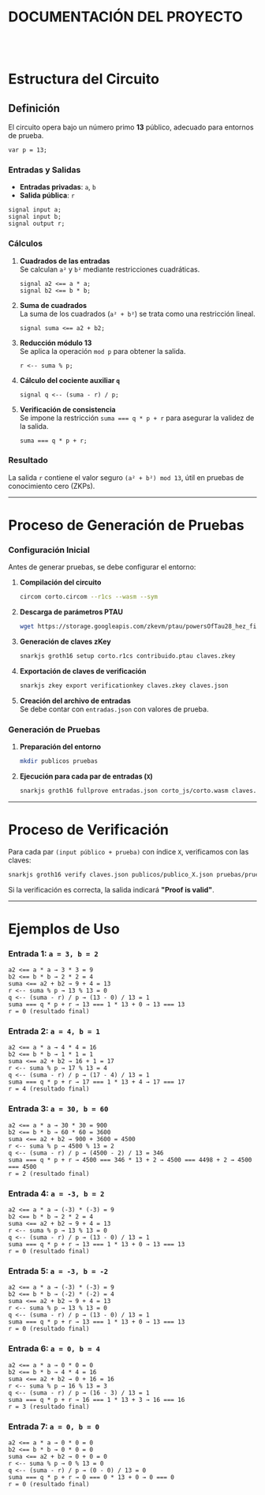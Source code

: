 # **DOCUMENTACIÓN DEL PROYECTO**
<br>
<br>

# Estructura del Circuito

## Definición

El circuito opera bajo un número primo **13** público, adecuado para entornos de prueba.

```cricom
var p = 13;
```

### Entradas y Salidas

- **Entradas privadas**: `a`, `b`
- **Salida pública**: `r`

```cricom
signal input a;
signal input b;
signal output r;
```

### Cálculos

1. **Cuadrados de las entradas**  
   Se calculan `a²` y `b²` mediante restricciones cuadráticas.

   ```cricom
   signal a2 <== a * a;
   signal b2 <== b * b;
   ```

2. **Suma de cuadrados**  
   La suma de los cuadrados (`a² + b²`) se trata como una restricción lineal.

   ```cricom
   signal suma <== a2 + b2;
   ```

3. **Reducción módulo 13**  
   Se aplica la operación `mod p` para obtener la salida.

   ```cricom
   r <-- suma % p;
   ```

4. **Cálculo del cociente auxiliar `q`**

   ```cricom
   signal q <-- (suma - r) / p;
   ```

5. **Verificación de consistencia**  
   Se impone la restricción `suma === q * p + r` para asegurar la validez de la salida.

   ```cricom
   suma === q * p + r;
   ```

### Resultado

La salida `r` contiene el valor seguro `(a² + b²) mod 13`, útil en pruebas de conocimiento cero (ZKPs).

---

# Proceso de Generación de Pruebas

### Configuración Inicial

Antes de generar pruebas, se debe configurar el entorno:

1. **Compilación del circuito**  
   ```bash
   circom corto.circom --r1cs --wasm --sym
   ```

2. **Descarga de parámetros PTAU**  
   ```bash
   wget https://storage.googleapis.com/zkevm/ptau/powersOfTau28_hez_final_10.ptau -O contribuido.ptau
   ```

3. **Generación de claves zKey**  
   ```bash
   snarkjs groth16 setup corto.r1cs contribuido.ptau claves.zkey
   ```

4. **Exportación de claves de verificación**  
   ```bash
   snarkjs zkey export verificationkey claves.zkey claves.json
   ```

5. **Creación del archivo de entradas**  
   Se debe contar con `entradas.json` con valores de prueba.

### Generación de Pruebas

1. **Preparación del entorno**  
   ```bash
   mkdir publicos pruebas
   ```

2. **Ejecución para cada par de entradas (`X`)**  
   ```bash
   snarkjs groth16 fullprove entradas.json corto_js/corto.wasm claves.zkey pruebas/prueba_X.json publicos/publico_X.json
   ```

---

# Proceso de Verificación

Para cada par `(input público + prueba)` con índice `X`, verificamos con las claves:

```bash
snarkjs groth16 verify claves.json publicos/publico_X.json pruebas/prueba_X.json
```

Si la verificación es correcta, la salida indicará **"Proof is valid"**.

---

# Ejemplos de Uso

### Entrada 1: `a = 3, b = 2`

```circom
a2 <== a * a → 3 * 3 = 9
b2 <== b * b → 2 * 2 = 4
suma <== a2 + b2 → 9 + 4 = 13
r <-- suma % p → 13 % 13 = 0
q <-- (suma - r) / p → (13 - 0) / 13 = 1
suma === q * p + r → 13 === 1 * 13 + 0 → 13 === 13
r = 0 (resultado final)
```

### Entrada 2: `a = 4, b = 1`

```circom
a2 <== a * a → 4 * 4 = 16
b2 <== b * b → 1 * 1 = 1
suma <== a2 + b2 → 16 + 1 = 17
r <-- suma % p → 17 % 13 = 4
q <-- (suma - r) / p → (17 - 4) / 13 = 1
suma === q * p + r → 17 === 1 * 13 + 4 → 17 === 17
r = 4 (resultado final)
```

### Entrada 3: `a = 30, b = 60`

```circom
a2 <== a * a → 30 * 30 = 900
b2 <== b * b → 60 * 60 = 3600
suma <== a2 + b2 → 900 + 3600 = 4500
r <-- suma % p → 4500 % 13 = 2
q <-- (suma - r) / p → (4500 - 2) / 13 = 346
suma === q * p + r → 4500 === 346 * 13 + 2 → 4500 === 4498 + 2 → 4500 === 4500
r = 2 (resultado final)
```

### Entrada 4: `a = -3, b = 2`

```circom
a2 <== a * a → (-3) * (-3) = 9
b2 <== b * b → 2 * 2 = 4
suma <== a2 + b2 → 9 + 4 = 13
r <-- suma % p → 13 % 13 = 0
q <-- (suma - r) / p → (13 - 0) / 13 = 1
suma === q * p + r → 13 === 1 * 13 + 0 → 13 === 13
r = 0 (resultado final)
```

### Entrada 5: `a = -3, b = -2`

```circom
a2 <== a * a → (-3) * (-3) = 9
b2 <== b * b → (-2) * (-2) = 4
suma <== a2 + b2 → 9 + 4 = 13
r <-- suma % p → 13 % 13 = 0
q <-- (suma - r) / p → (13 - 0) / 13 = 1
suma === q * p + r → 13 === 1 * 13 + 0 → 13 === 13
r = 0 (resultado final)
```

### Entrada 6: `a = 0, b = 4`

```circom
a2 <== a * a → 0 * 0 = 0
b2 <== b * b → 4 * 4 = 16
suma <== a2 + b2 → 0 + 16 = 16
r <-- suma % p → 16 % 13 = 3
q <-- (suma - r) / p → (16 - 3) / 13 = 1
suma === q * p + r → 16 === 1 * 13 + 3 → 16 === 16
r = 3 (resultado final)
```

### Entrada 7: `a = 0, b = 0`

```circom
a2 <== a * a → 0 * 0 = 0
b2 <== b * b → 0 * 0 = 0
suma <== a2 + b2 → 0 + 0 = 0
r <-- suma % p → 0 % 13 = 0
q <-- (suma - r) / p → (0 - 0) / 13 = 0
suma === q * p + r → 0 === 0 * 13 + 0 → 0 === 0
r = 0 (resultado final)
```
